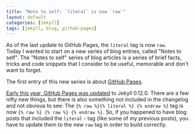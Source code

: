 ```yaml
---
title: "Note to self: `literal` is now `raw`"
layout: default
categories: [Jekyll]
tags: [jekyll, blog, github-pages]
---
```

As of the last update to GitHub Pages, the `literal` tag is now `raw`.  
Today I wanted to start on a new series of blog entries, called "Notes to self". The "Notes to self" series of blog articles is a 
series of brief facts, tricks and code snippets that I consider to be useful, memorable and don't want to forget.

The first entry of this new series is about [GitHub Pages](http://pages.github.com). 


[Early this year, GitHub Pages was updated](https://github.com/blog/1366-github-pages-updated-to-jekyll-0-12-0) to Jekyll 0.12.0.
There are a few nifty new things, but there is also something not included in the changelog and not obvious to see:
The `{% raw %}{% literal %} {% endraw %}` tag is now `{% raw %} {% raw %} {% endraw %}`. So, if you happened to have blog posts
that included the `literal` - tag (like some of my previous posts), you have to update them to the new `raw` tag in order to
build correctly.
